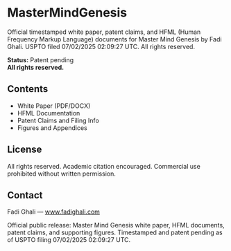# MasterMindGenesis
Official timestamped white paper, patent claims, and HFML (Human Frequency Markup Language) documents for Master Mind Genesis by Fadi Ghali. USPTO filed 07/02/2025 02:09:27 UTC. All rights reserved.

**Status:** Patent pending  
**All rights reserved.**

## Contents
- White Paper (PDF/DOCX)
- HFML Documentation
- Patent Claims and Filing Info
- Figures and Appendices

## License
All rights reserved. Academic citation encouraged. Commercial use prohibited without written permission.

## Contact
Fadi Ghali — www.fadighali.com

Official public release: Master Mind Genesis white paper, HFML documents, patent claims, and supporting figures. Timestamped and patent pending as of USPTO filing 07/02/2025 02:09:27 UTC.

